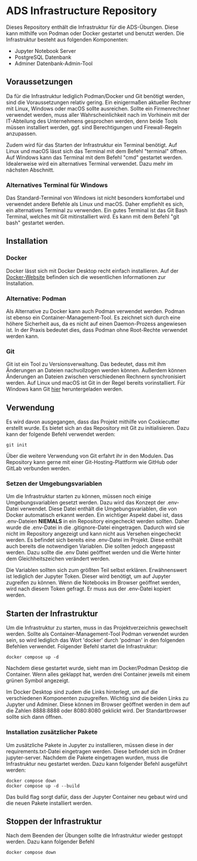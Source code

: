 # ADS Infrastructure Repository

Dieses Repository enthält die Infrastruktur für die ADS-Übungen. Diese kann mithilfe von Podman oder Docker
gestartet und benutzt werden. Die Infrastruktur besteht aus folgenden Komponenten:

- Jupyter Notebook Server
- PostgreSQL Datenbank
- Adminer Datenbank-Admin-Tool

## Voraussetzungen

Da für die Infrastruktur lediglich Podman/Docker und Git benötigt werden, sind die Voraussetzungen relativ gering.
Ein einigermaßen aktueller Rechner mit Linux, Windows oder macOS sollte ausreichen. Sollte ein
Firmenrechner verwendet werden, muss aller Wahrscheinlichkeit nach im Vorhinein mit der IT-Abteilung des Unternehmens 
gesprochen werden, denn beide Tools müssen installiert werden, ggf. sind Berechtigungen und Firewall-Regeln
anzupassen.

Zudem wird für das Starten der Infrastruktur ein Terminal benötigt. Auf Linux und macOS lässt sich
das Terminal mit dem Befehl "terminal" öffnen. Auf Windows kann das Terminal mit dem Befehl "cmd"
gestartet werden. Idealerweise wird ein alternatives Terminal verwendet. Dazu mehr im nächsten Abschnitt.

### Alternatives Terminal für Windows
Das Standard-Terminal von Windows ist nicht besonders komfortabel und verwendet andere Befehle als
Linux und macOS. Daher empfiehlt es sich, ein alternatives Terminal zu verwenden. Ein gutes Terminal
ist das Git Bash Terminal, welches mit Git mitinstalliert wird. Es kann mit dem Befehl "git bash"
gestartet werden. 

## Installation

### Docker
Docker lässt sich mit Docker Desktop recht einfach installieren. 
Auf der [Docker-Website](https://docs.docker.com/desktop/) befinden sich die wesentlichen Informationen
zur Installation.

### Alternative: Podman
Als Alternative zu Docker kann auch Podman verwendet werden. Podman ist ebenso ein Container-Management-Tool. Es zeichnet
sich durch eine höhere Sicherheit aus, da es nicht auf einen Daemon-Prozess angewiesen ist. In der Praxis
bedeutet dies, dass Podman ohne Root-Rechte verwendet werden kann.

### Git
Git ist ein Tool zu Versionsverwaltung. Das bedeutet, dass mit ihm Änderungen an Dateien nachvollzogen
werden können. Außerdem können Änderungen an Dateien zwischen verschiedenen Rechnern synchronisiert werden.
Auf Linux und macOS ist Git in der Regel bereits vorinstalliert. Für Windows kann Git [hier](https://git-scm.com/download/win) 
heruntergeladen werden.

## Verwendung

Es wird davon ausgegangen, dass das Projekt mithilfe von Cookiecutter erstellt wurde. Es bietet sich an
das Repository mit Git zu initialisieren. Dazu kann der folgende Befehl verwendet werden:

```
git init
```

Über die weitere Verwendung von Git erfahrt ihr in den Modulen. Das Repository kann gerne mit einer
Git-Hosting-Plattform wie GitHub oder GitLab verbunden werden.

### Setzen der Umgebungsvariablen
Um die Infrastruktur starten zu können, müssen noch einige Umgebungsvariablen gesetzt werden.
Dazu wird das Konzept der .env-Datei verwendet. Diese Datei enthält die Umgebungsvariablen, die
von Docker automatisch erkannt werden. Ein wichtiger Aspekt dabei ist, dass .env-Dateien **NIEMALS**
in ein Repository eingecheckt werden sollten. Daher wurde die .env-Datei in die .gitignore-Datei eingetragen.
Dadurch wird sie nicht im Repository angezeigt und kann nicht aus Versehen eingecheckt werden.
Es befindet sich bereits eine .env-Datei im Projekt. Diese enthält auch bereits die notwendigen Variablen.
Die sollten jedoch angepasst werden. Dazu sollte die .env Datei geöffnet werden und die Werte hinter dem
Gleichheitszeichen verändert werden.

Die Variablen sollten sich zum größten Teil selbst erklären. Erwähnenswert ist lediglich der Jupyter Token.
Dieser wird benötigt, um auf Jupyter zugreifen zu können. Wenn die Notebooks im Browser geöffnet werden, wird nach diesem
Token gefragt. Er muss aus der .env-Datei kopiert werden.

## Starten der Infrastruktur

Um die Infrastruktur zu starten, muss in das Projektverzeichnis gewechselt werden. Sollte als
Container-Management-Tool Podman verwendet wurden sein, so wird lediglich das Wort 'docker' durch 'podman' in den
folgenden Befehlen verwendet. Folgender Befehl startet die Infrastruktur:

```shell
docker compose up -d
```

Nachdem diese gestartet wurde, sieht man im Docker/Podman Desktop die Container.
Wenn alles geklappt hat, werden drei Container jeweils mit einem grünen Symbol angezeigt.

Im Docker Desktop sind zudem die Links hinterlegt, um auf die verschiedenen Komponenten zuzugreifen.
Wichtig sind die beiden Links zu Jupyter und Adminer. Diese können im Browser geöffnet werden in dem
auf die Zahlen 8888:8888 oder 8080:8080 geklickt wird. Der Standartbrowser sollte sich dann öffnen.

### Installation zusätzlicher Pakete
Um zusätzliche Pakete in Jupyter zu installieren, müssen diese in der requirements.txt-Datei eingetragen werden.
Diese befindet sich im Ordner jupyter-server. Nachdem die Pakete eingetragen wurden, muss die
Infrastruktur neu gestartet werden. Dazu kann folgender Befehl ausgeführt werden:

```shell
docker compose down
docker compose up -d --build
```

Das build flag sorgt dafür, dass der Jupyter Container neu gebaut wird und die neuen Pakete installiert werden.


## Stoppen der Infrastruktur
Nach dem Beenden der Übungen sollte die Infrastruktur wieder gestoppt werden. Dazu kann folgender Befehl

```shell
docker compose down
```